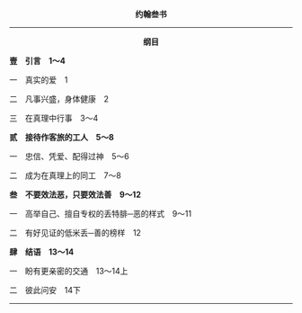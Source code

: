 <p style="text-align:center;font-weight:bold;">约翰叁书</p>

<hr>

<p style="text-align:center;font-weight:bold;">纲目</p>

<b>壹　引言　1～4</b>

一　真实的爱　1

二　凡事兴盛，身体健康　2

三　在真理中行事　3～4

<b>贰　接待作客旅的工人　5～8</b>

一　忠信、凭爱、配得过神　5～6

二　成为在真理上的同工　7～8

<b>叁　不要效法恶，只要效法善　9～12</b>

一　高举自己、擅自专权的丢特腓─恶的样式　9～11

二　有好见证的低米丢─善的榜样　12

<b>肆　结语　13～14</b>

一　盼有更亲密的交通　13～14上

二　彼此问安　14下<hr>

